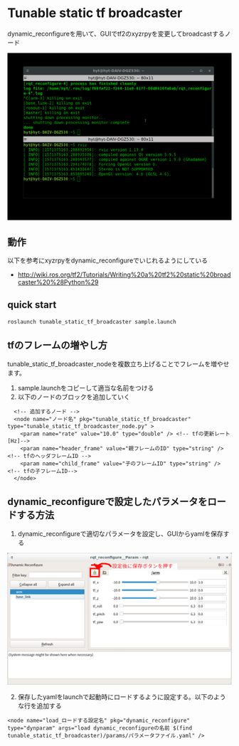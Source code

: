 # Tunable static tf broadcaster
dynamic_reconfigureを用いて、GUIでtf2のxyzrpyを変更してbroadcastするノード

![デモ](./demo.gif)

## 動作
以下を参考にxyzrpyをdynamic_reconfigureでいじれるようにしている
- http://wiki.ros.org/tf2/Tutorials/Writing%20a%20tf2%20static%20broadcaster%20%28Python%29

## quick start
```
roslaunch tunable_static_tf_broadcaster sample.launch
```

## tfのフレームの増やし方
tunable_static_tf_broadcaster_nodeを複数立ち上げることでフレームを増やせます。

1. sample.launchをコピーして適当な名前をつける
2. 以下のノードのブロックを追加していく

```
  <!-- 追加するノード -->
  <node name="ノード名" pkg="tunable_static_tf_broadcaster" type="tunable_static_tf_broadcaster_node.py" >
    <param name="rate" value="10.0" type="double" /> <!-- tfの更新レート[Hz]-->
    <param name="header_frame" value="親フレームのID" type="string" /> <!-- tfのヘッダフレームID -->
    <param name="child_frame" value="子のフレームID" type="string" /> <!-- tfの子フレームID-->
  </node>
```

## dynamic_reconfigureで設定したパラメータをロードする方法
1. dynamic_reconfigureで適切なパラメータを設定し、GUIからyamlを保存する

![パラメータ保存](./save_param.png)

2. 保存したyamlをlaunchで起動時にロードするように設定する。以下のような行を追加する

```
<node name="load_ロードする設定名" pkg="dynamic_reconfigure" type="dynparam" args="load dynamic_reconfigureの名前 $(find tunable_static_tf_broadcaster)/params/パラメータファイル.yaml" />
```
